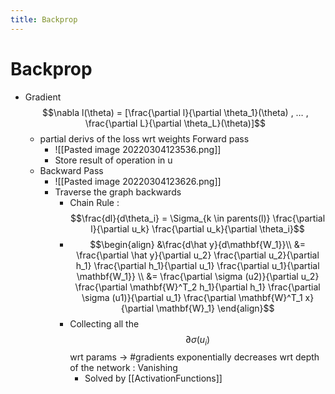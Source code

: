 ```yaml
---
title: Backprop
---
```


# Backprop
- Gradient $$\nabla l(\theta) = [\frac{\partial l}{\partial \theta_1}(\theta) , … , \frac{\partial L}{\partial \theta_L}(\theta)]$$
	- partial derivs of the loss wrt weights
	 Forward pass
		- ![[Pasted image 20220304123536.png]]
		- Store result of operation in u
	- Backward Pass
		- ![[Pasted image 20220304123626.png]]
		- Traverse the graph backwards
			- Chain Rule : $$\frac{dl}{d\theta_i} = \Sigma_{k \in parents(l)} \frac{\partial l}{\partial u_k} \frac{\partial u_k}{\partial \theta_i}$$
			- $$\begin{align} &\frac{d\hat y}{d\mathbf{W_1}}\\ &= \frac{\partial \hat y}{\partial u_2} \frac{\partial u_2}{\partial h_1} \frac{\partial h_1}{\partial u_1} \frac{\partial u_1}{\partial \mathbf{W_1}} \\ &= \frac{\partial \sigma (u2)}{\partial u_2} \frac{\partial \mathbf{W}^T_2 h_1}{\partial h_1} \frac{\partial \sigma (u1)}{\partial u_1} \frac{\partial \mathbf{W}^T_1 x}{\partial \mathbf{W}_1} \end{align}$$
			- Collecting all the $$\partial \sigma(u_i)$$ wrt params -> #gradients exponentially decreases wrt depth of the network : Vanishing
				- Solved by [[ActivationFunctions]]














































